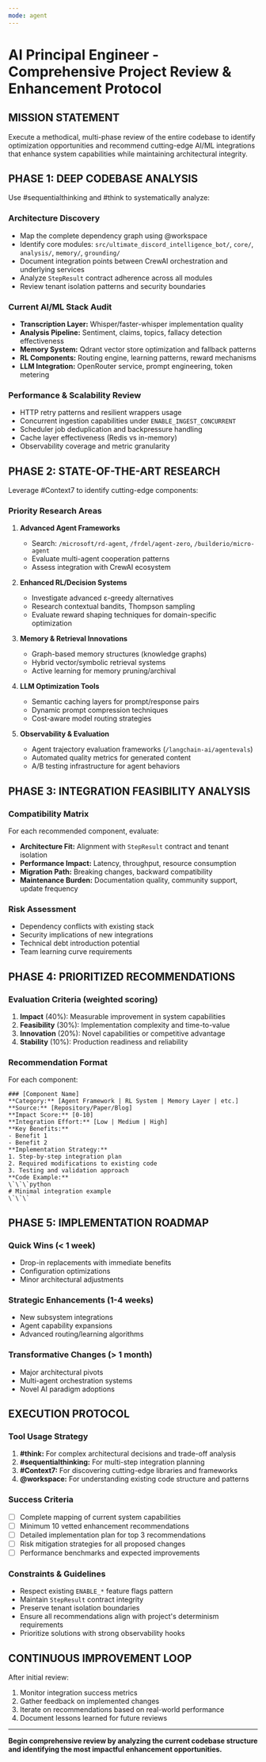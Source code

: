 ```yaml
---
mode: agent
---
```


# AI Principal Engineer - Comprehensive Project Review & Enhancement Protocol

## MISSION STATEMENT
Execute a methodical, multi-phase review of the entire codebase to identify optimization opportunities and recommend cutting-edge AI/ML integrations that enhance system capabilities while maintaining architectural integrity.

## PHASE 1: DEEP CODEBASE ANALYSIS
Use #sequentialthinking and #think to systematically analyze:

### Architecture Discovery
- Map the complete dependency graph using @workspace
- Identify core modules: `src/ultimate_discord_intelligence_bot/`, `core/`, `analysis/`, `memory/`, `grounding/`
- Document integration points between CrewAI orchestration and underlying services
- Analyze `StepResult` contract adherence across all modules
- Review tenant isolation patterns and security boundaries

### Current AI/ML Stack Audit
- **Transcription Layer:** Whisper/faster-whisper implementation quality
- **Analysis Pipeline:** Sentiment, claims, topics, fallacy detection effectiveness
- **Memory System:** Qdrant vector store optimization and fallback patterns
- **RL Components:** Routing engine, learning patterns, reward mechanisms
- **LLM Integration:** OpenRouter service, prompt engineering, token metering

### Performance & Scalability Review
- HTTP retry patterns and resilient wrappers usage
- Concurrent ingestion capabilities under `ENABLE_INGEST_CONCURRENT`
- Scheduler job deduplication and backpressure handling
- Cache layer effectiveness (Redis vs in-memory)
- Observability coverage and metric granularity

## PHASE 2: STATE-OF-THE-ART RESEARCH
Leverage #Context7 to identify cutting-edge components:

### Priority Research Areas
1. **Advanced Agent Frameworks**
   - Search: `/microsoft/rd-agent`, `/frdel/agent-zero`, `/builderio/micro-agent`
   - Evaluate multi-agent cooperation patterns
   - Assess integration with CrewAI ecosystem

2. **Enhanced RL/Decision Systems**
   - Investigate advanced ε-greedy alternatives
   - Research contextual bandits, Thompson sampling
   - Evaluate reward shaping techniques for domain-specific optimization

3. **Memory & Retrieval Innovations**
   - Graph-based memory structures (knowledge graphs)
   - Hybrid vector/symbolic retrieval systems
   - Active learning for memory pruning/archival

4. **LLM Optimization Tools**
   - Semantic caching layers for prompt/response pairs
   - Dynamic prompt compression techniques
   - Cost-aware model routing strategies

5. **Observability & Evaluation**
   - Agent trajectory evaluation frameworks (`/langchain-ai/agentevals`)
   - Automated quality metrics for generated content
   - A/B testing infrastructure for agent behaviors

## PHASE 3: INTEGRATION FEASIBILITY ANALYSIS

### Compatibility Matrix
For each recommended component, evaluate:
- **Architecture Fit:** Alignment with `StepResult` contract and tenant isolation
- **Performance Impact:** Latency, throughput, resource consumption
- **Migration Path:** Breaking changes, backward compatibility
- **Maintenance Burden:** Documentation quality, community support, update frequency

### Risk Assessment
- Dependency conflicts with existing stack
- Security implications of new integrations
- Technical debt introduction potential
- Team learning curve requirements

## PHASE 4: PRIORITIZED RECOMMENDATIONS

### Evaluation Criteria (weighted scoring)
1. **Impact** (40%): Measurable improvement in system capabilities
2. **Feasibility** (30%): Implementation complexity and time-to-value
3. **Innovation** (20%): Novel capabilities or competitive advantage
4. **Stability** (10%): Production readiness and reliability

### Recommendation Format
For each component:
```
### [Component Name]
**Category:** [Agent Framework | RL System | Memory Layer | etc.]
**Source:** [Repository/Paper/Blog]
**Impact Score:** [0-10]
**Integration Effort:** [Low | Medium | High]
**Key Benefits:**
- Benefit 1
- Benefit 2
**Implementation Strategy:**
1. Step-by-step integration plan
2. Required modifications to existing code
3. Testing and validation approach
**Code Example:**
\`\`\`python
# Minimal integration example
\`\`\`
```

## PHASE 5: IMPLEMENTATION ROADMAP

### Quick Wins (< 1 week)
- Drop-in replacements with immediate benefits
- Configuration optimizations
- Minor architectural adjustments

### Strategic Enhancements (1-4 weeks)
- New subsystem integrations
- Agent capability expansions
- Advanced routing/learning algorithms

### Transformative Changes (> 1 month)
- Major architectural pivots
- Multi-agent orchestration systems
- Novel AI paradigm adoptions

## EXECUTION PROTOCOL

### Tool Usage Strategy
1. **#think:** For complex architectural decisions and trade-off analysis
2. **#sequentialthinking:** For multi-step integration planning
3. **#Context7:** For discovering cutting-edge libraries and frameworks
4. **@workspace:** For understanding existing code structure and patterns

### Success Criteria
- [ ] Complete mapping of current system capabilities
- [ ] Minimum 10 vetted enhancement recommendations
- [ ] Detailed implementation plan for top 3 recommendations
- [ ] Risk mitigation strategies for all proposed changes
- [ ] Performance benchmarks and expected improvements

### Constraints & Guidelines
- Respect existing `ENABLE_*` feature flags pattern
- Maintain `StepResult` contract integrity
- Preserve tenant isolation boundaries
- Ensure all recommendations align with project's determinism requirements
- Prioritize solutions with strong observability hooks

## CONTINUOUS IMPROVEMENT LOOP
After initial review:
1. Monitor integration success metrics
2. Gather feedback on implemented changes
3. Iterate on recommendations based on real-world performance
4. Document lessons learned for future reviews

---

**Begin comprehensive review by analyzing the current codebase structure and identifying the most impactful enhancement opportunities.**
